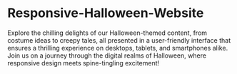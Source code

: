 # Responsive-Halloween-Website
 Explore the chilling delights of our Halloween-themed content, from costume ideas to creepy tales, all presented in a user-friendly interface that ensures a thrilling experience on desktops, tablets, and smartphones alike. Join us on a journey through the digital realms of Halloween, where responsive design meets spine-tingling excitement!
